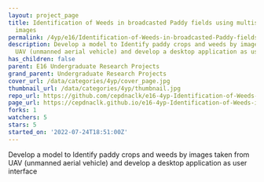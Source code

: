 ```yaml
---
layout: project_page
title: Identification of Weeds in broadcasted Paddy fields using multispectral UAV
  images
permalink: /4yp/e16/Identification-of-Weeds-in-broadcasted-Paddy-fields-using-multispectral-UAV-images/
description: Develop a model to Identify paddy crops and weeds by images taken from
  UAV (unmanned aerial vehicle) and develop a desktop application as user interface
has_children: false
parent: E16 Undergraduate Research Projects
grand_parent: Undergraduate Research Projects
cover_url: /data/categories/4yp/cover_page.jpg
thumbnail_url: /data/categories/4yp/thumbnail.jpg
repo_url: https://github.com/cepdnaclk/e16-4yp-Identification-of-Weeds-in-broadcasted-Paddy-fields-using-multispectral-UAV-images
page_url: https://cepdnaclk.github.io/e16-4yp-Identification-of-Weeds-in-broadcasted-Paddy-fields-using-multispectral-UAV-images
forks: 1
watchers: 5
stars: 5
started_on: '2022-07-24T18:51:00Z'
---
```


Develop a model to Identify paddy crops and weeds by images taken from UAV (unmanned aerial vehicle) and develop a desktop application as user interface